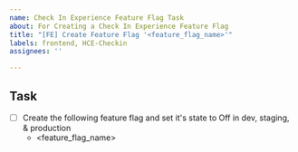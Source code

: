 ```yaml
---
name: Check In Experience Feature Flag Task
about: For Creating a Check In Experience Feature Flag
title: "[FE] Create Feature Flag '<feature_flag_name>'"
labels: frontend, HCE-Checkin
assignees: ''

---
```


## Task
- [ ] Create the following feature flag and set it's state to Off in dev, staging, & production
    - <feature_flag_name>
